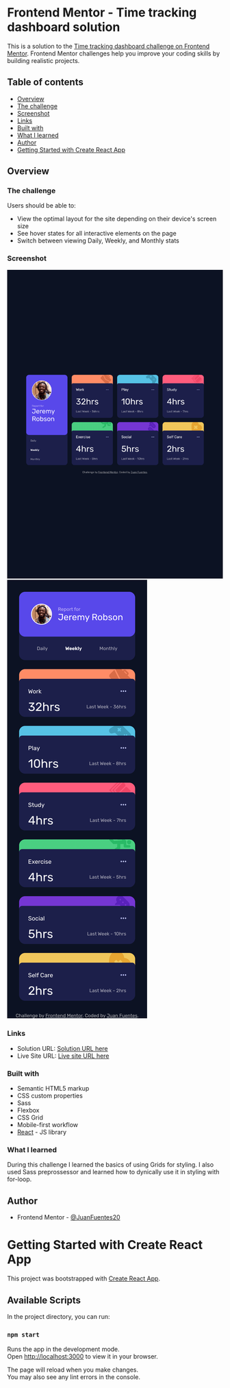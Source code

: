 # Frontend Mentor - Time tracking dashboard solution

This is a solution to the [Time tracking dashboard challenge on Frontend Mentor](https://www.frontendmentor.io/challenges/time-tracking-dashboard-UIQ7167Jw). Frontend Mentor challenges help you improve your coding skills by building realistic projects. 

## Table of contents

  - [Overview](#overview)
  - [The challenge](#the-challenge)
  - [Screenshot](#screenshot)
  - [Links](#links)
  - [Built with](#built-with)
  - [What I learned](#what-i-learned)
  - [Author](#author)
  - [Getting Started with Create React App](#getting-started-with-create-react-app)

## Overview

### The challenge

Users should be able to:

- View the optimal layout for the site depending on their device's screen size
- See hover states for all interactive elements on the page
- Switch between viewing Daily, Weekly, and Monthly stats

### Screenshot

![](./public/images/dashboard-desktop.png)
![](./public/images/dashboard-mobile.png)

### Links

- Solution URL: [Solution URL here](https://github.com/JuanFuentes20/TimeTrackingDashboard)
- Live Site URL: [Live site URL here](https://juanfuentes20.github.io/TimeTrackingDashboard/)

### Built with

- Semantic HTML5 markup
- CSS custom properties
- Sass
- Flexbox
- CSS Grid
- Mobile-first workflow
- [React](https://reactjs.org/) - JS library

### What I learned

During this challenge I learned the basics of using Grids for styling. I also used Sass preprossessor and learned how to dynically use it in styling with for-loop.

## Author

- Frontend Mentor - [@JuanFuentes20](https://www.frontendmentor.io/profile/JuanFuentes20)

# Getting Started with Create React App

This project was bootstrapped with [Create React App](https://github.com/facebook/create-react-app).

## Available Scripts

In the project directory, you can run:

### `npm start`

Runs the app in the development mode.\
Open [http://localhost:3000](http://localhost:3000) to view it in your browser.

The page will reload when you make changes.\
You may also see any lint errors in the console.